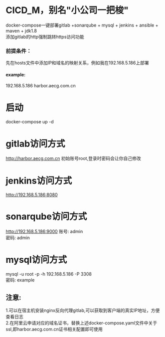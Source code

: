 # CICD_M，别名"小公司一把梭"
docker-compose一键部署gitlab +sonarqube + mysql + jenkins + ansible + maven + jdk1.8  
添加gitlab的http强制跳转https访问功能

### 前提条件：
先在hosts文件中添加IP和域名的映射关系，例如我在192.168.5.186上部署
#### example:
192.168.5.186 harbor.aecg.com.cn
# 启动 
docker-compose up -d

# gitlab访问方式
http://harbor.aecg.com.cn
初始账号root,登录时密码会让你自己修改


# jenkins访问方式
http://192.168.5.186:8080



# sonarqube访问方式
http://192.168.5.186:9000
账号: admin  
密码: admin  



# mysql访问方式
mysql -u root -p -h 192.168.5.186 -P 3308  
密码:  example

## 注意:  
1.可以在宿主机安装nginx反向代理gitlab,可以获取到客户端的真实IP地址，方便查看日志  
2.在阿里云申请对应的域名证书，替换上述docker-compose.yaml文件中关于ssl,即harbor.aecg.com.cn证书相关配置即可使用
